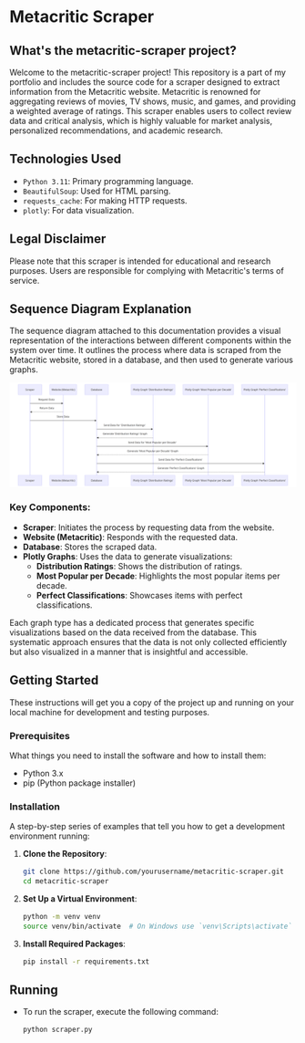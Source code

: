 # Metacritic Scraper

## What's the metacritic-scraper project?

Welcome to the metacritic-scraper project! This repository is a part of my portfolio and includes the source code for a
scraper designed to extract information from the Metacritic website. Metacritic is renowned for aggregating reviews of
movies, TV shows, music, and games, and providing a weighted average of ratings. This scraper enables users to collect
review data and critical analysis, which is highly valuable for market analysis, personalized recommendations, and
academic research.

## Technologies Used

- `Python 3.11`: Primary programming language.
- `BeautifulSoup`: Used for HTML parsing.
- `requests_cache`: For making HTTP requests.
- `plotly`: For data visualization.

## Legal Disclaimer

Please note that this scraper is intended for educational and research purposes. Users are responsible for complying
with Metacritic's terms of service.

## Sequence Diagram Explanation

The sequence diagram attached to this documentation provides a visual representation of the interactions between
different components within the system over time. It outlines the process where data is scraped from the Metacritic
website, stored in a database, and then used to generate various graphs.

![Sequence Diagram](assets/diagrams/sequence_diagram.png)

### Key Components:

- **Scraper**: Initiates the process by requesting data from the website.
- **Website (Metacritic)**: Responds with the requested data.
- **Database**: Stores the scraped data.
- **Plotly Graphs**: Uses the data to generate visualizations:
    - **Distribution Ratings**: Shows the distribution of ratings.
    - **Most Popular per Decade**: Highlights the most popular items per decade.
    - **Perfect Classifications**: Showcases items with perfect classifications.

Each graph type has a dedicated process that generates specific visualizations based on the data received from the
database. This systematic approach ensures that the data is not only collected efficiently but also visualized in a
manner that is insightful and accessible.

## Getting Started

These instructions will get you a copy of the project up and running on your local machine for development and testing
purposes.

### Prerequisites

What things you need to install the software and how to install them:

- Python 3.x
- pip (Python package installer)

### Installation

A step-by-step series of examples that tell you how to get a development environment running:

1. **Clone the Repository**:

    ```bash
    git clone https://github.com/yourusername/metacritic-scraper.git
    cd metacritic-scraper
    ```

2. **Set Up a Virtual Environment**:

    ```bash
    python -m venv venv
    source venv/bin/activate  # On Windows use `venv\Scripts\activate`
    ```

3. **Install Required Packages**:

    ```bash
    pip install -r requirements.txt
    ```

## Running

- To run the scraper, execute the following command:

    ```bash
    python scraper.py
    ```